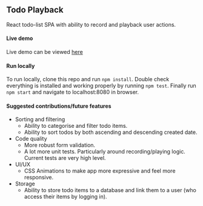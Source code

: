 ## Todo Playback

React todo-list SPA with ability to record and playback user actions.

#### Live demo

Live demo can be viewed [here](https://todo-playback.netlify.com)

#### Run locally

To run locally, clone this repo and run `npm install`.
Double check everything is installed and working properly by running `npm test`.
Finally run `npm start` and navigate to localhost:8080 in browser.

#### Suggested contributions/future features

- Sorting and filtering
  - Ability to categorise and filter todo items.
  - Ability to sort todos by both ascending and descending created date.
- Code quality
  - More robust form validation.
  - A lot more unit tests. Particularly around recording/playing logic. Current tests are very high level.
- UI/UX
  - CSS Animations to make app more expressive and feel more responsive.
- Storage
  - Ability to store todo items to a database and link them to a user (who access their items by logging in).
